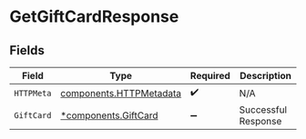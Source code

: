# GetGiftCardResponse


## Fields

| Field                                                              | Type                                                               | Required                                                           | Description                                                        |
| ------------------------------------------------------------------ | ------------------------------------------------------------------ | ------------------------------------------------------------------ | ------------------------------------------------------------------ |
| `HTTPMeta`                                                         | [components.HTTPMetadata](../../models/components/httpmetadata.md) | :heavy_check_mark:                                                 | N/A                                                                |
| `GiftCard`                                                         | [*components.GiftCard](../../models/components/giftcard.md)        | :heavy_minus_sign:                                                 | Successful Response                                                |